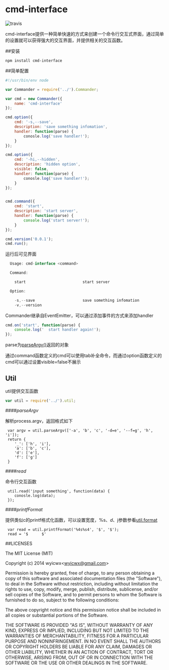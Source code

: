 # cmd-interface
![travis](https://api.travis-ci.org/wyicwx/cmd-interface.png)

cmd-interface提供一种简单快速的方式来创建一个命令行交互式界面，通过简单的设置就可以获得强大的交互界面，并提供相关的交互函数。

##安装

```shell
npm install cmd-interface
```

##简单配置

```javascript
#!/usr/bin/env node

var Commander = require('../').Commander;

var cmd = new Commander({
	name: 'cmd-interface'
});

cmd.option({
	cmd: '-s,--save',
	description: 'save something infomation',
	handler: function(parse) {
		conosle.log('save handler!');
	}
});

cmd.option({
	cmd: '-hi,--hidden',
	description: 'hidden option',
	visible: false,
	handler: function(parse) {
		conosle.log('save handler!');
	}
});


cmd.command({
	cmd: 'start',
	description: 'start server',
	handler: function(parse) {
		console.log('start server!');
	}
});

cmd.version('0.0.1');
cmd.run();
```

运行后可见界面

```javascript
  Usage: cmd-interface <command>

  Command:

    start                         start server                  

  Option:

    -s,--save                     save something infomation     
    -v,--version                                                
```

Commander继承自EventEmitter，可以通过添加事件的方式来添加handler

```javascript
cmd.on('start', function(parse) {
    console.log('  start handler again!');
});
```


parse为[parseArgv()](#parseargv)返回的对象


通过command函数定义的cmd可以使用tab补全命令，而通过option函数定义的cmd可以通过设置visible=false不展示

## Util

util提供交互函数

```javascript
var util = require('../').util;
```

####*parseArgv*

解析process.argv，返回格式如下

```
 var argv = util.parseArgv(['-a', 'b', 'c', '-d=e', '--f=g', 'h', 'i']);
 return {
 	'_': ['h', 'i'],
 	'a': ['b', 'c'],
 	'd': ['e'],
 	'f': ['g']
 }
```

####*read*

命令行交互函数

```
 util.read('input something', function(data) {
    conosle.log(data);
 });
```

####*printfFormat*

提供类似c的printf格式化函数，可以设置宽度，%s、$d、$j参数参看[util.format](http://nodejs.org/api/util.html#util_util_format_format)

```
 var read = util.printfFormat('%4s%s4', '$', '$');
 read = '$      $'
```

##LICENSES

The MIT License (MIT)

Copyright (c) 2014 wyicwx<[wyicwx@gmail.com](mailto:wyicwx@gmail.com)>

Permission is hereby granted, free of charge, to any person obtaining a copy
of this software and associated documentation files (the "Software"), to deal
in the Software without restriction, including without limitation the rights
to use, copy, modify, merge, publish, distribute, sublicense, and/or sell
copies of the Software, and to permit persons to whom the Software is
furnished to do so, subject to the following conditions:

The above copyright notice and this permission notice shall be included in
all copies or substantial portions of the Software.

THE SOFTWARE IS PROVIDED "AS IS", WITHOUT WARRANTY OF ANY KIND, EXPRESS OR
IMPLIED, INCLUDING BUT NOT LIMITED TO THE WARRANTIES OF MERCHANTABILITY,
FITNESS FOR A PARTICULAR PURPOSE AND NONINFRINGEMENT. IN NO EVENT SHALL THE
AUTHORS OR COPYRIGHT HOLDERS BE LIABLE FOR ANY CLAIM, DAMAGES OR OTHER
LIABILITY, WHETHER IN AN ACTION OF CONTRACT, TORT OR OTHERWISE, ARISING FROM,
OUT OF OR IN CONNECTION WITH THE SOFTWARE OR THE USE OR OTHER DEALINGS IN
THE SOFTWARE.
